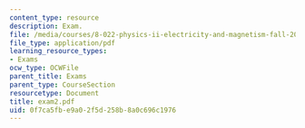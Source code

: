 ```yaml
---
content_type: resource
description: Exam.
file: /media/courses/8-022-physics-ii-electricity-and-magnetism-fall-2006/0f7ca5fbe9a02f5d258b8a0c696c1976_exam2.pdf
file_type: application/pdf
learning_resource_types:
- Exams
ocw_type: OCWFile
parent_title: Exams
parent_type: CourseSection
resourcetype: Document
title: exam2.pdf
uid: 0f7ca5fb-e9a0-2f5d-258b-8a0c696c1976
---
```

